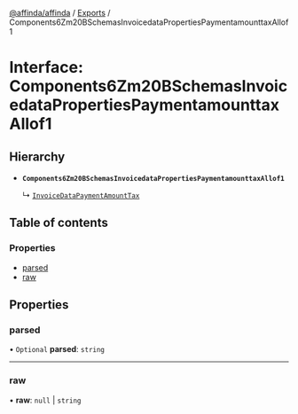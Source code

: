 [@affinda/affinda](../README.md) / [Exports](../modules.md) / Components6Zm20BSchemasInvoicedataPropertiesPaymentamounttaxAllof1

# Interface: Components6Zm20BSchemasInvoicedataPropertiesPaymentamounttaxAllof1

## Hierarchy

- **`Components6Zm20BSchemasInvoicedataPropertiesPaymentamounttaxAllof1`**

  ↳ [`InvoiceDataPaymentAmountTax`](InvoiceDataPaymentAmountTax.md)

## Table of contents

### Properties

- [parsed](Components6Zm20BSchemasInvoicedataPropertiesPaymentamounttaxAllof1.md#parsed)
- [raw](Components6Zm20BSchemasInvoicedataPropertiesPaymentamounttaxAllof1.md#raw)

## Properties

### parsed

• `Optional` **parsed**: `string`

___

### raw

• **raw**: ``null`` \| `string`
